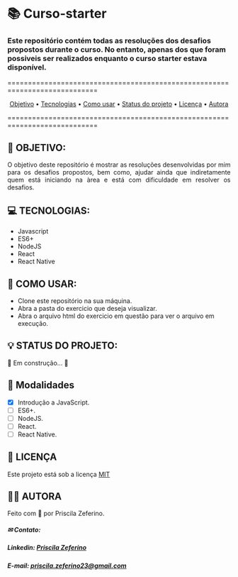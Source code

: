# 📚 Curso-starter
### Este repositório contém todas as resoluções dos desafios propostos durante o curso. No entanto, apenas dos que foram possiveis ser realizados enquanto o curso starter estava disponível.

============================================================================
<p align="center">
 <a href="#-objetivo">Objetivo</a> •
 <a href="#-tecnologias">Tecnologias</a> • 
 <a href="#-como-usar">Como usar</a> • 
 <a href="#-status-do-projeto">Status do projeto</a> •
 <a href="#-licença">Licença</a> • 
 <a href="#-autora">Autora</a>
</p>
 ============================================================================


## 🚀 OBJETIVO: 

<p align="justify"> O objetivo deste repositório é mostrar as resoluções desenvolvidas por mim para os desafios propostos, bem como, ajudar ainda que indiretamente quem está iniciando na àrea e está com dificuldade em resolver os desafios. </p>

## 💻 TECNOLOGIAS:

- Javascript
- ES6+
- NodeJS
- React
- React Native

## 📢 COMO USAR:

- Clone este repositório na sua máquina.
- Abra a pasta do exercicio que deseja visualizar.
- Abra o arquivo html do exercicio em questão para ver o arquivo em execução.


## 💡 STATUS DO PROJETO:
 
🚧  Em construção...  🚧

## 📌 Modalidades 

- [X] Introdução a JavaScript.
- [ ] ES6+.
- [ ] NodeJS.
- [ ] React.
- [ ] React Native.

## 📃 LICENÇA
Este projeto está sob a licença <a href="https://github.com/PriscilaZeferino/Proffy/blob/master/LICENSE">MIT</a>

## 👧🏻 AUTORA

 Feito com 🧡 por Priscila Zeferino.
 
##### ✉ Contato:

##### Linkedin: <a href="https://www.linkedin.com/in/priscila-zeferino-594b5b175/"> Priscila Zeferino</a>

##### E-mail: priscila.zeferino23@gmail.com
